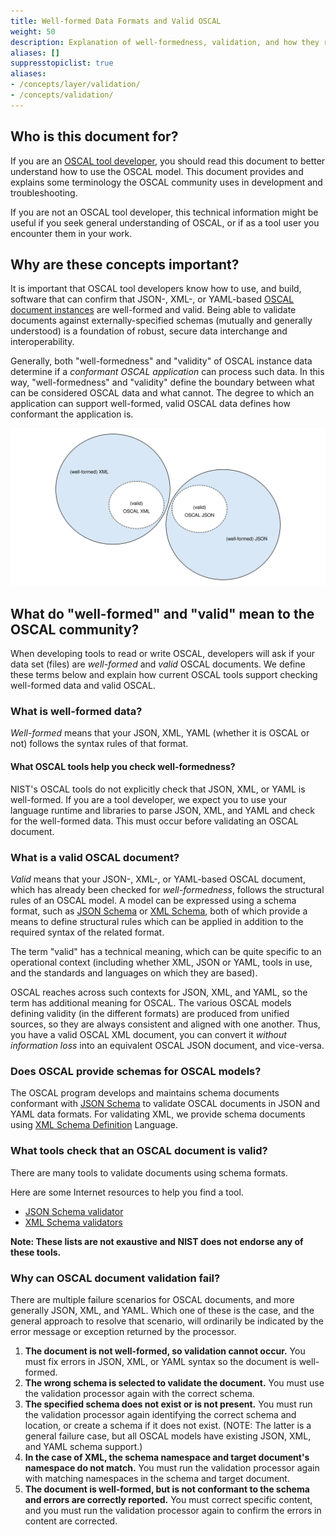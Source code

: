 ```yaml
---
title: Well-formed Data Formats and Valid OSCAL
weight: 50
description: Explanation of well-formedness, validation, and how they relate to OSCAL
aliases: []
suppresstopiclist: true
aliases:
- /concepts/layer/validation/
- /concepts/validation/
---
```


## Who is this document for?

If you are an [OSCAL tool developer](/about/stakeholders/tooldevelopers/), you should read this document to better understand how to use the OSCAL model. This document provides and explains some terminology the OSCAL community uses in development and troubleshooting.

If you are not an OSCAL tool developer, this technical information might be useful if you seek general understanding of OSCAL, or if as a tool user you encounter them in your work.

## Why are these concepts important?

It is important that OSCAL tool developers know how to use, and build, software that can confirm that JSON-, XML-, or YAML-based [OSCAL document instances](/concepts/layer/) are well-formed and valid. Being able to validate documents against externally-specified schemas (mutually and generally understood) is a foundation of robust, secure data interchange and interoperability. 

Generally, both "well-formedness" and "validity" of OSCAL instance data determine if a *conformant OSCAL application* can process such data. In this way, "well-formedness" and "validity" define the boundary between what can be considered OSCAL data and what cannot. The degree to which an application can support well-formed, valid OSCAL data defines how conformant the application is.

![A Venn diagram representing the relationship between well-formed and valid content in JSON and XML data formats, respectively.](oscal-wellformed-valid.svg "Venn diagram")

## What do "well-formed" and "valid" mean to the OSCAL community?

When developing tools to read or write OSCAL, developers will ask if your data set (files) are *well-formed* and *valid* OSCAL documents. We define these terms below and explain how current OSCAL tools support checking well-formed data and valid OSCAL.

### What is well-formed data?

*Well-formed* means that your JSON, XML, YAML (whether it is OSCAL or not) follows the syntax rules of that format.

#### What OSCAL tools help you check well-formedness?

NIST's OSCAL tools do not explicitly check that JSON, XML, or YAML is well-formed. If you are a tool developer, we expect you to use your language runtime and libraries to parse JSON, XML, and YAML and check for the well-formed data. This must occur before validating an OSCAL document.

### What is a valid OSCAL document?

*Valid* means that your JSON-, XML-, or YAML-based OSCAL document, which has already been checked for *well-formedness*, follows the structural rules of an OSCAL model. A model can be expressed using a schema format, such as [JSON Schema](https://json-schema.org/) or [XML Schema](https://www.w3.org/XML/Schema), both of which provide a means to define structural rules which can be applied in addition to the required syntax of the related format.

The term "valid" has a technical meaning, which can be quite specific to an operational context (including whether XML, JSON or YAML, tools in use, and the standards and languages on which they are based).

OSCAL reaches across such contexts for JSON, XML, and YAML, so the term has additional meaning for OSCAL. The various OSCAL models defining validity (in the different formats) are produced from unified sources, so they are always consistent and aligned with one another. Thus, you have a valid OSCAL XML document, you can convert it *without information loss* into an equivalent OSCAL JSON document, and vice-versa.

### Does OSCAL provide schemas for OSCAL models?

The OSCAL program develops and maintains schema documents conformant with [JSON Schema](https://github.com/usnistgov/OSCAL/tree/main/json/schema) to validate OSCAL documents in JSON and YAML data formats. For validating XML, we provide schema documents using [XML Schema Definition](https://github.com/usnistgov/OSCAL/tree/main/xml/schema) Language.

### What tools check that an OSCAL document is valid?

There are many tools to validate documents using schema formats.

Here are some Internet resources to help you find a tool.

- [JSON Schema validator](https://json-schema.org/implementations.html#validators)
- [XML Schema validators](https://www.w3.org/XML/Schema#Tools)

**Note: These lists are not exaustive and NIST does not endorse any of these tools.**

### Why can OSCAL document validation fail?

There are multiple failure scenarios for OSCAL documents, and more generally JSON, XML, and YAML. Which one of these is the case, and the general approach to resolve that scenario, will ordinarily be indicated by the error message or exception returned by the processor.

1. **The document is not well-formed, so validation cannot occur.** You must fix errors in JSON, XML, or YAML syntax so the document is well-formed.
2. **The wrong schema is selected to validate the document.** You must use the validation processor again with the correct schema.
3. **The specified schema does not exist or is not present.** You must run the validation processor again identifying the correct schema and location, or create a schema if it does not exist. (NOTE: The latter is a general failure case, but all OSCAL models have existing JSON, XML, and YAML schema support.)
4. **In the case of XML, the schema namespace and target document's namespace do not match.** You must run the validation processor again with matching namespaces in the schema and target document.
5. **The document is well-formed, but is not conformant to the schema and errors are correctly reported.** You must correct specific content, and you must run the validation processor again to confirm the errors in content are corrected.
